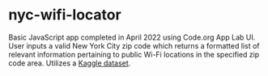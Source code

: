 # nyc-wifi-locator

Basic JavaScript app completed in April 2022 using Code.org App Lab UI. User inputs a valid New York City zip code which returns a formatted list of relevant information pertaining to public Wi-Fi locations in the specified zip code area. Utilizes a [Kaggle dataset](https://www.kaggle.com/datasets/new-york-city/nyc-wi-fi-hotspot-locations).
